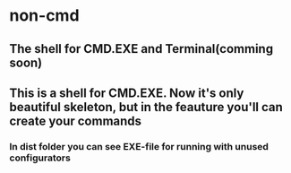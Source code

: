 # non-cmd
## The shell for CMD.EXE and Terminal(comming soon)
This is a shell for CMD.EXE. Now it's only beautiful skeleton, but in the feauture you'll can create 
your commands
---
### In dist folder you can see EXE-file for running with unused configurators
